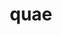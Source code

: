 ---
title: quae
meaning: who
ch: [one, mt, mt1thru4, ss, ss3]
pos: pronounthird
abbgender: (f.)
abbgender2: (fem.)
gender: (feminine)
declension: first
---